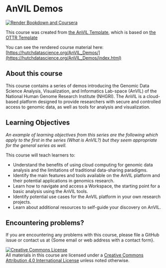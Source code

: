 # AnVIL Demos

[![Render Bookdown and Coursera](https://github.com/jhudsl/OTTR_Template/actions/workflows/render-all.yml/badge.svg)](https://github.com/jhudsl/OTTR_Template/actions/workflows/render-all.yml)

This course was created from [the AnVIL Template](https://github.com/jhudsl/AnVIL_bookdown_style), which is based on [the OTTR Template](https://github.com/jhudsl/OTTR_Template)

You can see the rendered course material here: [https://hutchdatascience.org/AnVIL_Demos/](https://hutchdatascience.org/AnVIL_Demos/index.html)

## About this course

This course contains a series of demos introducing the Genomic Data Science Analysis, Visualization, and Informatics Lab-space (AnVIL) of the National Human Genome Research Institute (NHGRI). The AnVIL is a cloud-based platform designed to provide researchers with secure and controlled access to genomic data, as well as tools for analysis and visualization.

## Learning Objectives

*An example of learning objectives from this series are the following which apply to the first in the series (What is AnVIL?) but they seem appropriate for the general series as well.*

This course will teach learners to:  

- Understand the benefits of using cloud computing for genomic data analysis and the limitations of traditional data-sharing paradigms.
- Identify the main features and tools available on the AnVIL platform and their potential applications in genomics research.
- Learn how to navigate and access a Workspace, the starting point for a basic analysis using the AnVIL tools.
- Identify potential use cases for the AnVIL platform in your own research projects.
- Learn about additional resources to self-guide your discovery on AnVIL.

## Encountering problems?

If you are encountering any problems with this course, please file a GitHub issue or contact us at {Some email or web address with a contact form}.

<a rel="license" href="http://creativecommons.org/licenses/by/4.0/"><img alt="Creative Commons License" style="border-width:0" src="https://i.creativecommons.org/l/by/4.0/88x31.png" /></a><br />All materials in this course are licensed under a <a rel="license" href="http://creativecommons.org/licenses/by/4.0/">Creative Commons Attribution 4.0 International License</a> unless noted otherwise.
